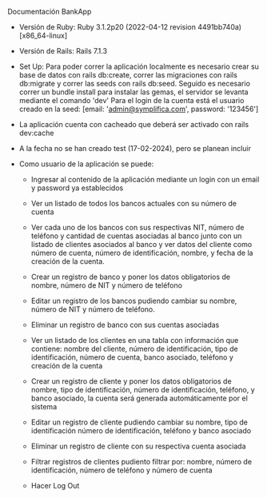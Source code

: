 Documentación BankApp

* Versión de Ruby: Ruby 3.1.2p20 (2022-04-12 revision 4491bb740a) [x86_64-linux]

* Versión de Rails: Rails 7.1.3

* Set Up: Para poder correr la aplicación localmente es necesario crear su base
  de datos con rails db:create, correr las migraciones con rails db:migrate y
  correr las seeds con rails db:seed.
  Seguido es necesario correr un bundle install para instalar las gemas, el
  servidor se levanta mediante el comando 'dev'
  Para el login de la cuenta está el usuario creado en la seed: [email: 'admin@symplifica.com',
  password: '123456']

* La aplicación cuenta con cacheado que deberá ser activado con rails dev:cache

* A la fecha no se han creado test (17-02-2024), pero se planean incluir

* Como usuario de la aplicación se puede:

  - Ingresar al contenido de la aplicación mediante un login con un email y
  password ya establecidos

  - Ver un listado de todos los bancos actuales con su número de cuenta

  - Ver cada uno de los bancos con sus respectivas NIT, número de teléfono y cantidad
  de cuentas asociadas al banco junto con un listado de clientes asociados al banco
  y ver datos del cliente como número de cuenta, número de identificación, nombre,
  y fecha de la creación de la cuenta.

  - Crear un registro de banco y poner los datos obligatorios de nombre, número
  de NIT y número de teléfono

  - Editar un registro de los bancos pudiendo cambiar su nombre, número de NIT y número
  de teléfono.

  - Eliminar un registro de banco con sus cuentas asociadas

  - Ver un listado de los clientes en una tabla con información que contiene:
  nombre del cliente, número de identificación, tipo de identificación, número de cuenta,
  banco asociado, teléfono y creación de la cuenta

  - Crear un registro de cliente y poner los datos obligatorios de nombre, tipo de
  identificación, número de identificación, teléfono, y banco asociado, la cuenta será
  generada automáticamente por el sistema

  - Editar un registro de cliente pudiendo cambiar su nombre, tipo de identificación
  número de identificación, teléfono y banco asociado

  - Eliminar un registro de cliente con su respectiva cuenta asociada

  - Filtrar registros de clientes pudiento filtrar por: nombre, número de identificación,
  número de teléfono y número de cuenta

  - Hacer Log Out
